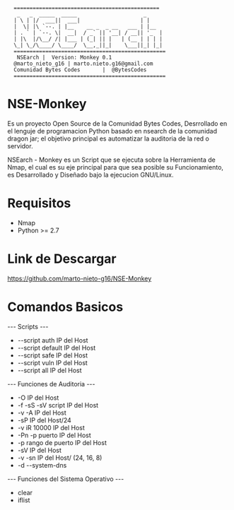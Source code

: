 

	  
	  ==============================================
       _   _  _____  _____                     _
      | \ | |/  ___||  ___|                   | |
      |  \| |\ `--. | |__    __ _  _ __   ___ | |__
      | . ` | `--. \|  __|  / _` || '__| / __|| '_  |
      | |\  |/\__/ /| |___ | (_| || |   | (__ | | | |
      \_| \_/\____/ \____/  \__,_||_|    \___||_| |_|
      ================================================
       NSEarch |  Version: Monkey 0.1
      @marto_nieto_g16 | marto.nieto.g16@gmail.com
      Comunidad Bytes Codes       |  @BytesCodes
      ================================================



# NSE-Monkey

Es un proyecto Open Source de la Comunidad Bytes Codes, Desrrollado en el lenguje de programacion Python basado en nsearch de la comunidad dragon jar;  el objetivo principal es automatizar la auditoria  de la red o servidor.

NSEarch - Monkey es un Script que se ejecuta sobre la Herramienta de Nmap, el cual es su eje principal para  que sea posible su Funcionamiento, es Desarrollado y Diseñado bajo la ejecucion GNU/Linux.


# Requisitos

* Nmap
* Python >= 2.7


# Link de Descargar

https://github.com/marto-nieto-g16/NSE-Monkey


# Comandos Basicos

--- Scripts ---

* --script auth IP del Host
* --script default IP del Host
* --script safe IP del Host
* --script vuln IP del Host
* --script all IP del Host


--- Funciones de Auditoria ---

* -O IP del Host
* -f -sS -sV script IP del Host
* -v -A IP del Host
* -sP IP del Host/24
* -v iR 10000 IP del Host
* -Pn -p puerto IP del Host
* -p rango de puerto IP del Host
* -sV IP del Host
* -v -sn IP del Host/ (24, 16, 8)
* -d --system-dns


--- Funciones del Sistema Operativo ---

* clear
* iflist
